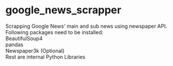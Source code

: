 # google_news_scrapper
Scrapping Google News' main and sub news using newspaper API.<br/>
Following packages need to be installed:<br/>
BeautifulSoup4<br/>
pandas<br/>
Newspaper3k (Optional)<br/>
Rest are internal Python Libraries
